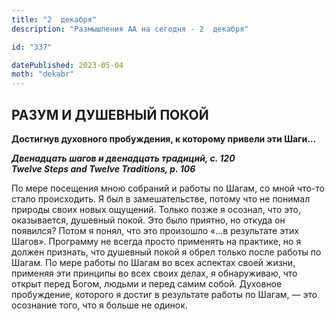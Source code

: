 ```yaml
---
title: "2  декабря"
description: "Размышления АА на сегодня - 2  декабря"

id: "337"

datePublished: 2023-05-04
moth: "dekabr"
---
```


## РАЗУМ И ДУШЕВНЫЙ ПОКОЙ

**Достигнув духовного пробуждения, к которому привели эти Шаги…**

**_Двенадцать шагов и двенадцать традиций, с. 120  
Twelve Steps and Twelve Traditions, p. 106_**

По мере посещения мною собраний и работы по Шагам, со мной что-то стало
происходить. Я был в замешательстве, потому что не понимал природы своих новых
ощущений. Только позже я осознал, что это, оказывается, душевный покой. Это
было приятно, но откуда он появился? Потом я понял, что это произошло «…в
результате этих Шагов». Программу не всегда просто применять на практике, но я
должен признать, что душевный покой я обрел только после работы по Шагам. По
мере работы по Шагам во всех аспектах своей жизни, применяя эти принципы во
всех своих делах, я обнаруживаю, что открыт перед Богом, людьми и перед самим
собой. Духовное пробуждение, которого я достиг в результате работы по Шагам, —
это осознание того, что я больше не одинок.
